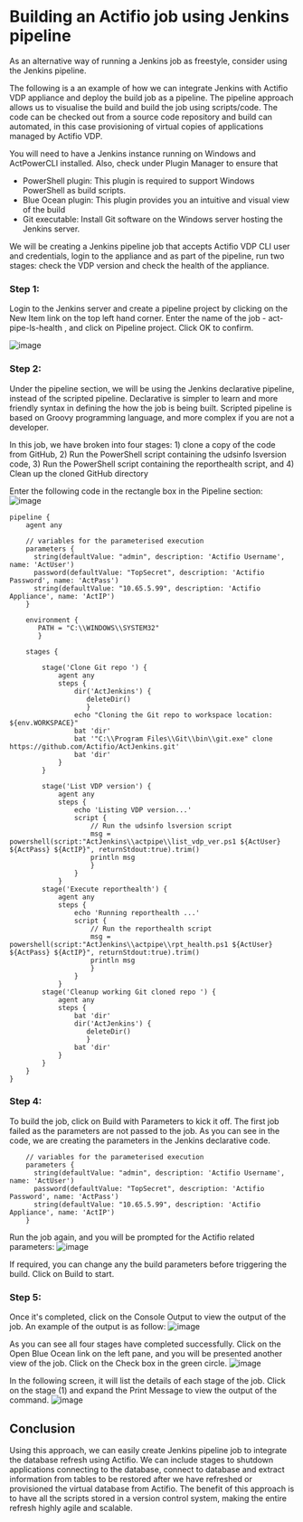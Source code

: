 # Building an Actifio job using Jenkins pipeline 

As an alternative way of running a Jenkins job as freestyle, consider using the Jenkins pipeline.

The following is a an example of how we can integrate Jenkins with Actifio VDP appliance and deploy the build job as a pipeline. The pipeline approach allows us to visualise the build and build the job using scripts/code. The code can be checked out from a source code repository and build can automated, in this case provisioning of virtual copies of applications managed by Actifio VDP.

You will need to have a Jenkins instance running on Windows and ActPowerCLI installed. Also, check under Plugin Manager to ensure that 
- PowerShell plugin: This plugin is required to support Windows PowerShell as build scripts.
- Blue Ocean plugin: This plugin provides you an intuitive and visual view of the build
- Git executable: Install Git software on the Windows server hosting the Jenkins server.

We will be creating a Jenkins pipeline job that accepts Actifio VDP CLI user and credentials, login to the appliance and as part of the pipeline, run two stages: check the VDP version and check the health of the appliance.

### Step 1:
Login to the Jenkins server and create a pipeline project by clicking on the New Item link on the top left hand corner. Enter the name of the job - act-pipe-ls-health , and click on Pipeline project. Click OK to confirm.

![image](https://user-images.githubusercontent.com/17056169/70288911-45ad5500-1827-11ea-8d6d-3b87ef8c9517.png)

### Step 2:

Under the pipeline section, we will be using the Jenkins declarative pipeline, instead of the scripted pipeline. Declarative is simpler to learn and more friendly syntax in defining the how the job is being built. Scripted pipeline is based on Groovy programming language, and more complex if you are not a developer.

In this job, we have broken into four stages: 1) clone a copy of the code from GitHub, 2) Run the PowerShell script containing the udsinfo lsversion code, 3) Run the PowerShell script containing the reporthealth script, and 4) Clean up the cloned GitHub directory

Enter the following code in the rectangle box in the Pipeline section:
![image](https://user-images.githubusercontent.com/17056169/70289011-94f38580-1827-11ea-90f8-227beccfa2ab.png)

```
pipeline {
    agent any 

    // variables for the parameterised execution
    parameters {
      string(defaultValue: "admin", description: 'Actifio Username', name: 'ActUser')
      password(defaultValue: "TopSecret", description: 'Actifio Password', name: 'ActPass')
      string(defaultValue: "10.65.5.99", description: 'Actifio Appliance', name: 'ActIP')  
    }

    environment {
       PATH = "C:\\WINDOWS\\SYSTEM32"
       }

    stages {

        stage('Clone Git repo ') {
            agent any 
            steps {
        		dir('ActJenkins') {
                   deleteDir()
                   }
                echo "Cloning the Git repo to workspace location: ${env.WORKSPACE}"  
        		bat 'dir'
        		bat '"C:\\Program Files\\Git\\bin\\git.exe" clone https://github.com/Actifio/ActJenkins.git'
        		bat 'dir'
            }
        }

        stage('List VDP version') {
            agent any
            steps {
                echo 'Listing VDP version...'
                script {
         			// Run the udsinfo lsversion script
         			msg = powershell(script:"ActJenkins\\actpipe\\list_vdp_ver.ps1 ${ActUser} ${ActPass} ${ActIP}", returnStdout:true).trim() 
         			println msg
         			}
            	}
        	}
        stage('Execute reporthealth') {
            agent any
            steps {
                echo 'Running reporthealth ...'
                script {
         			// Run the reporthealth script
         			msg = powershell(script:"ActJenkins\\actpipe\\rpt_health.ps1 ${ActUser} ${ActPass} ${ActIP}", returnStdout:true).trim() 
         			println msg
         			}
            	}
        	}
        stage('Cleanup working Git cloned repo ') {
            agent any 
            steps {
                bat 'dir'
        		dir('ActJenkins') {
                   deleteDir()
                   }
        		bat 'dir'
            }
        }        	
    }
}
```

### Step 4:
To build the job, click on Build with Parameters to kick it off. The first job failed as the parameters are not passed to the job. As you can see in the code, we are creating the parameters in the Jenkins declarative code.
```
    // variables for the parameterised execution
    parameters {
      string(defaultValue: "admin", description: 'Actifio Username', name: 'ActUser')
      password(defaultValue: "TopSecret", description: 'Actifio Password', name: 'ActPass')
      string(defaultValue: "10.65.5.99", description: 'Actifio Appliance', name: 'ActIP')  
    }
```
Run the job again, and you will be prompted for the Actifio related parameters:
![image](https://user-images.githubusercontent.com/17056169/70289304-73df6480-1828-11ea-8e85-9f7784a5cf21.png)

If required, you can change any the build parameters before triggering the build. Click on Build to start.

### Step 5:
Once it's completed, click on the Console Output to view the output of the job. An example of the output is as follow:
![image](https://user-images.githubusercontent.com/17056169/70289714-c2413300-1829-11ea-94b4-edfbecbddb68.png)

As you can see all four stages have completed successfully. Click on the Open Blue Ocean link on the left pane, and you will be presented another view of the job. Click on the Check box in the green circle.
![image](https://user-images.githubusercontent.com/17056169/70289890-59a68600-182a-11ea-85fd-d4fe9281b06b.png)

In the following screen, it will list the details of each stage of the job. Click on the stage (1) and expand the Print Message to view the output of the command.
![image](https://user-images.githubusercontent.com/17056169/70289981-9ecab800-182a-11ea-9b02-fee962b71061.png)


## Conclusion
Using this approach, we can easily create Jenkins pipeline job to integrate the database refresh using Actifio. We can include stages to shutdown applications connecting to the database, connect to database and extract information from tables to be restored after we have refreshed or provisioned the virtual database from Actifio. The benefit of this approach is to have all the scripts stored in a version control system, making the entire refresh highly agile and scalable. 

